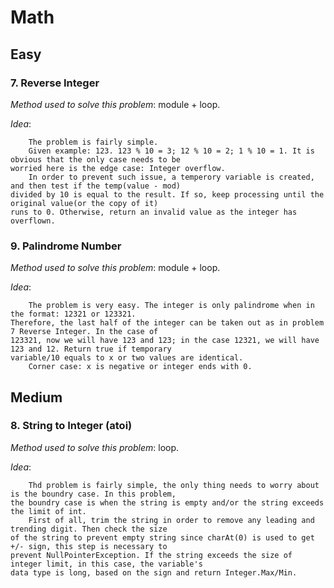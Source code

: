 # Math

## Easy
### 7. Reverse Integer
*Method used to solve this problem*: module + loop.

*Idea*:

        The problem is fairly simple.
        Given example: 123. 123 % 10 = 3; 12 % 10 = 2; 1 % 10 = 1. It is obvious that the only case needs to be
    worried here is the edge case: Integer overflow.
        In order to prevent such issue, a temperory variable is created, and then test if the temp(value - mod)
    divided by 10 is equal to the result. If so, keep processing until the original value(or the copy of it)
    runs to 0. Otherwise, return an invalid value as the integer has overflown.

        


### 9. Palindrome Number
*Method used to solve this problem*: module + loop.

*Idea*:

        The problem is very easy. The integer is only palindrome when in the format: 12321 or 123321.
    Therefore, the last half of the integer can be taken out as in problem 7 Reverse Integer. In the case of
    123321, now we will have 123 and 123; in the case 12321, we will have 123 and 12. Return true if temporary
    variable/10 equals to x or two values are identical.
        Corner case: x is negative or integer ends with 0.


## Medium
### 8. String to Integer (atoi)
*Method used to solve this problem*: loop.

*Idea*:

        Thd problem is fairly simple, the only thing needs to worry about is the boundry case. In this problem,
    the boundry case is when the string is empty and/or the string exceeds the limit of int.
        First of all, trim the string in order to remove any leading and trending digit. Then check the size
    of the string to prevent empty string since charAt(0) is used to get +/- sign, this step is necessary to 
    prevent NullPointerException. If the string exceeds the size of integer limit, in this case, the variable's
    data type is long, based on the sign and return Integer.Max/Min.